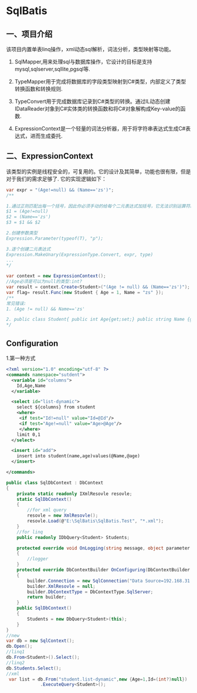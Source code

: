 # SqlBatis

## 一、项目介绍
 
 该项目内置单表linq操作，xml动态sql解析，词法分析，类型映射等功能。

1. SqlMapper,用来处理sql与数据库操作，它设计的目标是支持mysql,sqlserver,sqllite,pgsql等.
 
2. TypeMapper用于完成将数据库的字段类型映射到C#类型，内部定义了类型转换函数和转换规则.
 
3. TypeConvert用于完成数据库记录到C#类型的转换。通过IL动态创建IDataReader对象到C#实体类的转换函数和将C#对象解构成Key-value的函数.
 
4. ExpressionContext是一个轻量的词法分析器，用于将字符串表达式生成C#表达式，进而生成委托.
 
## 二、ExpressionContext
 该类型的实例是线程安全的，可复用的。它的设计及其简单，功能也很有限，但是对于我们的需求足够了.
 它的实现逻辑如下：
 ``` C#
var expr = "(Age!=null) && (Name=='zs')";
 /**
 
1.通过正则匹配出每一个括号，因此你必须手动的给每个二元表达式加括号，它无法识别运算符的优先级.
 $1 = (Age!=null)
 $2 = (Name=='zs')
 $3 = $1 && $2

2.创建参数类型
 Expression.Parameter(typeof(T), "p");

3.逐个创建二元表达式
 Expression.MakeUnary(ExpressionType.Convert, expr, type)
 ...
 */
 ```

``` C#
var context = new ExpressionContext();
//Age必须是可以为null的类型:int?
var result = context.Create<Student>("(Age != null) && (Name=='zs')");
var flag= result.Func(new Student { Age = 1, Name = "zs" });
/**
常见错误:
1. (Age != null) && Name=='zs'

2. public class Student{ public int Age{get;set;} public string Name {get;set;}}
*/
```
## Configuration
1.第一种方式

``` xml
<?xml version="1.0" encoding="utf-8" ?>
<commands namespace="sutdent">
  <variable id="columns">
    Id,Age,Name
  </variable>

  <select id="list-dynamic">
    select ${columns} from student 
    <where>
     <if test="Id!=null" value="Id=@Id"/>
     <if test="Age!=null" value="Age>@Age"/>
     </where>
    limit 0,1   
  </select>

  <insert id="add">
    insert into student(name,age)values(@Name,@age)
  </insert>

</commands>
```

``` C#
public class SqlDbContext : DbContext
{
    private static readonly IXmlResovle resovle;
    static SqlDbContext()
    {
        //for xml query
        resovle = new XmlResovle();
        resovle.Load(@"E:\SqlBatis\SqlBatis.Test", "*.xml");
    }
    //for linq
    public readonly IDbQuery<Student> Students;

    protected override void OnLogging(string message, object parameter = null, int? commandTimeout = null, CommandType? commandType = null)
    {
        //logger
    }
    protected override DbContextBuilder OnConfiguring(DbContextBuilder builder)
    {
        builder.Connection = new SqlConnection("Data Source=192.168.31.33;Initial Catalog=test;User ID=sa;Password=yangche!1234;Pooling=true");
        builder.XmlResovle = null;
        builder.DbContextType = DbContextType.SqlServer;
        return builder;
    }
    public SqlDbContext()
    {
        Students = new DbQuery<Student>(this);
    }
}
//new 
var db = new SqlContext();
db.Open();
//linq1
db.From<Student>().Select();
//linq2
db.Students.Select();
//xml
 var list = db.From("student.list-dynamic",new {Age=1,Id=(int?)null})
             .ExecuteQuery<Student>();
```

